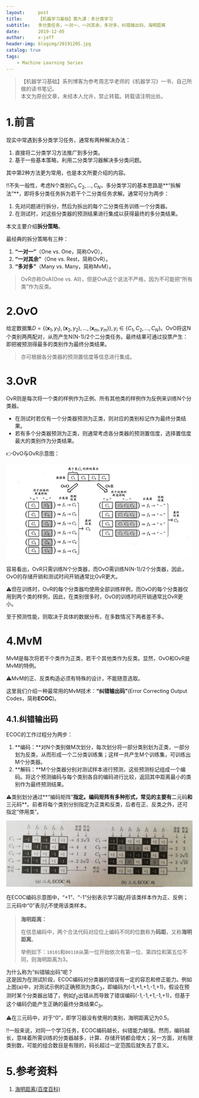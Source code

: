 ```yaml
---
layout:     post
title:      【机器学习基础】第九课：多分类学习
subtitle:   多分类任务，一对一，一对其余，多对多，纠错输出码，海明距离
date:       2019-12-05
author:     x-jeff
header-img: blogimg/20191205.jpg
catalog: true
tags:
    - Machine Learning Series
---
```

>【机器学习基础】系列博客为参考周志华老师的《机器学习》一书，自己所做的读书笔记。  
>本文为原创文章，未经本人允许，禁止转载。转载请注明出处。

# 1.前言

现实中常遇到多分类学习任务，通常有两种解决办法：

1. 直接将二分类学习方法推广到多分类。
2. 基于一些基本策略，利用二分类学习器解决多分类问题。

其中第2种方法更为常用，也是本文所要介绍的内容。

‼️不失一般性，考虑N个类别$C_1,C_2,...,C_N$，多分类学习的基本思路是**“拆解法”**，即将多分类任务拆为若干个二分类任务求解。通常可分为两步：

1. 先对问题进行拆分，然后为拆出的每个二分类任务训练一个分类器。
2. 在测试时，对这些分类器的预测结果进行集成以获得最终的多分类结果。

本文主要介绍**拆分策略**。

最经典的拆分策略有三种：

1. **“一对一”**（One vs. One，简称OvO）。
2. **“一对其余”**（One vs. Rest，简称OvR）。
3. **“多对多”**（Many vs. Many，简称MvM）。

>OvR亦称OvA(One vs. All)，但是OvA这个说法不严格，因为不可能把“所有类”作为反类。

# 2.OvO

给定数据集$D=\{ (\mathbf x_1,y_1), (\mathbf x_2,y_2), ... , (\mathbf x_m,y_m) \},y_i \in \{ C_1,C_2, ... ,C_N \}$。OvO将这N个类别两两配对，从而产生N(N-1)/2个二分类任务。最终结果可通过投票产生：即把被预测得最多的类别作为最终分类结果。

>亦可根据各分类器的预测置信度等信息进行集成。

# 3.OvR

OvR则是每次将一个类的样例作为正例、所有其他类的样例作为反例来训练N个分类器。

* 在测试时若仅有一个分类器预测为正类，则对应的类别标记作为最终分类结果。
* 若有多个分类器预测为正类，则通常考虑各分类器的预测置信度，选择置信度最大的类别作为分类结果。

👉OvO与OvR示意图：

![](https://github.com/x-jeff/BlogImage/raw/master/MachineLearningSeries/Lesson9/9x1.png)

容易看出，OvR只需训练N个分类器，而OvO需训练N(N-1)/2个分类器，因此，OvO的存储开销和测试时间开销通常比OvR更大。

⚠️但在训练时，OvR的每个分类器均使用全部训练样例，而OvO的每个分类器仅用到两个类的样例，因此，在类别很多时，OvO的训练时间开销通常比OvR更小。

至于预测性能，则取决于具体的数据分布，在多数情况下两者差不多。

# 4.MvM

MvM是每次将若干个类作为正类，若干个其他类作为反类。显然，OvO和OvR是MvM的特例。

⚠️MvM的正、反类构造必须有特殊的设计，不能随意选取。

这里我们介绍一种最常用的MvM技术：**“纠错输出码”**(Error Correcting Output Codes，简称**ECOC**)。

## 4.1.纠错输出码

ECOC的工作过程分为两步：

1. **编码：**对N个类别做M次划分，每次划分将一部分类别划为正类，一部分划为反类，从而形成一个二分类训练集；这样一共产生M个训练集，可训练出M个分类器。
2. **解码：**M个分类器分别对测试样本进行预测，这些预测标记组成一个编码。将这个预测编码与每个类别各自的编码进行比较，返回其中距离最小的类别作为最终预测结果。

⚠️类别划分通过**“编码矩阵”**指定。编码矩阵有多种形式，常见的主要有**二元码**和**三元码**。前者将每个类别分别指定为正类和反类，后者在正、反类之外，还可指定“停用类”。

![](https://github.com/x-jeff/BlogImage/raw/master/MachineLearningSeries/Lesson9/9x2.png)

在ECOC编码示意图中，“+1”、“-1”分别表示学习器$f_i$将该类样本作为正、反例；三元码中“0”表示$f_i$不使用该类样本。

>**海明距离：**
>
>在信息编码中，两个合法代码对应位上编码不同的位数称为**码距**，又称**海明距离**。
>
>举例如下：`10101`和`00110`从第一位开始依次有第一位、第四位和第五位不同，则海明距离为3。

为什么称为“纠错输出码”呢？      
这是因为在测试阶段，ECOC编码对分类器的错误有一定的容忍和修正能力。例如上图(a)中，对测试示例的正确预测为类$C_3$，即编码为(-1,+1,+1,-1,+1)，假设在预测时某个分类器出错了，例如$f_2$出错从而导致了错误编码(-1,-1,+1,-1,+1)，但基于这个编码仍能产生正确的最终分类结果$C_3$。

⚠️在三元码中，对于“0”，即学习器没有使用的类别，海明距离记为0.5。

‼️一般来说，对同一个学习任务，ECOC编码越长，纠错能力越强。然而，编码越长，意味着所需训练的分类器越多，计算、存储开销都会增大；另一方面，对有限类别数，可能的组合数目是有限的，码长超过一定范围后就失去了意义。

# 5.参考资料

1. [海明距离(百度百科)](https://baike.baidu.com/item/海明距离/4235876?fr=aladdin)